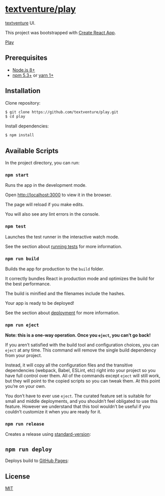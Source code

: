 # [textventure/play](https://textventure.github.io/play/)

[textventure](https://textventure.github.io/) UI.

This project was bootstrapped with [Create React App](https://github.com/facebook/create-react-app).

[Play](https://textventure.github.io/play/)

## Prerequisites

- [Node.js 8+](https://nodejs.org/en/download/)
- [npm 5.3+](https://www.npmjs.com/get-npm) or [yarn 1+](https://yarnpkg.com/en/docs/install)

## Installation

Clone repository:

```sh
$ git clone https://github.com/textventure/play.git
$ cd play
```

Install dependencies:

```sh
$ npm install
```

## Available Scripts

In the project directory, you can run:

### `npm start`

Runs the app in the development mode.

Open [http://localhost:3000](http://localhost:3000) to view it in the browser.

The page will reload if you make edits.

You will also see any lint errors in the console.

### `npm test`

Launches the test runner in the interactive watch mode.

See the section about [running tests](https://facebook.github.io/create-react-app/docs/running-tests) for more information.

### `npm run build`

Builds the app for production to the `build` folder.

It correctly bundles React in production mode and optimizes the build for the best performance.

The build is minified and the filenames include the hashes.

Your app is ready to be deployed!

See the section about [deployment](https://facebook.github.io/create-react-app/docs/deployment) for more information.

### `npm run eject`

**Note: this is a one-way operation. Once you `eject`, you can’t go back!**

If you aren’t satisfied with the build tool and configuration choices, you can `eject` at any time. This command will remove the single build dependency from your project.

Instead, it will copy all the configuration files and the transitive dependencies (webpack, Babel, ESLint, etc) right into your project so you have full control over them. All of the commands except `eject` will still work, but they will point to the copied scripts so you can tweak them. At this point you’re on your own.

You don’t have to ever use `eject`. The curated feature set is suitable for small and middle deployments, and you shouldn’t feel obligated to use this feature. However we understand that this tool wouldn’t be useful if you couldn’t customize it when you are ready for it.

### `npm run release`

Creates a release using [standard-version](https://github.com/conventional-changelog/standard-version):

## `npm run deploy`

Deploys build to [GitHub Pages](https://pages.github.com):

## License

[MIT](LICENSE)
